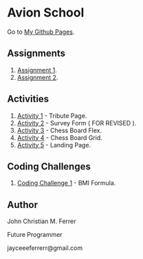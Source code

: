 # Avion School
Go to [My Github Pages](https://buuloooy0318.github.io/batch6-activities/).



## Assignments
1. [Assignment 1](https://buuloooy0318.github.io/batch6-activities/HTML/Assignment-1/index.html).
2. [Assignment 2](https://buuloooy0318.github.io/batch6-activities/HTML/Assignment-2/index.html).

## Activities
1. [Activity 1](https://buuloooy0318.github.io/batch6-activities/HTML_CSS/Activity-1%20TributePage/index.html) - Tribute Page.
2. [Activity 2](https://buuloooy0318.github.io/batch6-activities/HTML_CSS/Activity-2%20Survey%20Form/surveyform.html) - Survey Form ( FOR REVISED ).
3. [Activity 3](https://buuloooy0318.github.io/batch6-activities/HTML_CSS/Activity-3%20Chess%20Board%20Flex/index.html) - Chess Board Flex.
4. [Activity 4](https://buuloooy0318.github.io/batch6-activities/HTML_CSS/Activity-4%20Chess%20Board%20Grid/chess.html) - Chess Board Grid.
5. [Activity 5](https://buuloooy0318.github.io/batch6-activities/HTML_CSS/Activity-5%20Landing%20Pages/landingpage.html) - Landing Page.

## Coding Challenges
1. [Coding Challenge 1](https://buuloooy0318.github.io/batch6-activities/JS/Coding%20Challenges/Coding%20Challenge-1%20BMI%20Calculator/index.html) - BMI Formula.


## Author
<p>John Christian M. Ferrer</p>
<p>Future Programmer</p>
<p>jayceeeferrerr@gmail.com</p>
